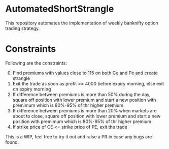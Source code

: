 # AutomatedShortStrangle
This repository automates the implementation of weekly banknifty option trading strategy.

# Constraints
Following are the constraints:

0. Find premiums with values close to 115 on both Ce and Pe and create strangle
1. Exit the trade as soon as profit >= 4000 before expiry morning, else exit on expiry morning
2. If difference between premiums is more than 50% during the day, square off position with lower premium and
    start a new position with premimum which is 80%-95% of thr higher premium
3. If difference between premiums is more than 20% when markets are about to close, square off position with lower premium
    and start a new position with premimum which is 80%-95% of thr higher premium
4. If strike price of CE <= strike price of PE, exit the trade

This is a WIP, feel free to try it out and raise a PR in case any bugs are found.

